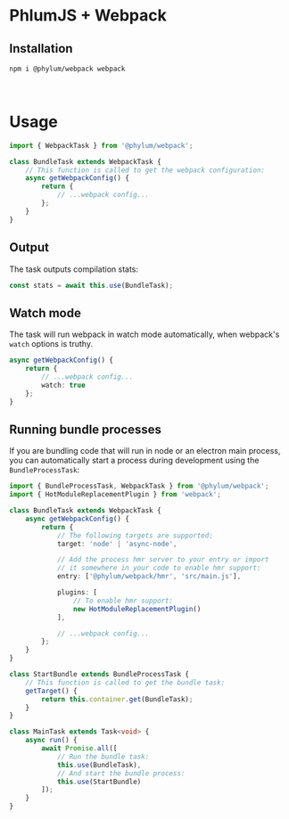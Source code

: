 # PhlumJS + Webpack

## Installation
```bash
npm i @phylum/webpack webpack
```

<br>



# Usage
```ts
import { WebpackTask } from '@phylum/webpack';

class BundleTask extends WebpackTask {
	// This function is called to get the webpack configuration:
	async getWebpackConfig() {
		return {
			// ...webpack config...
		};
	}
}
```

## Output
The task outputs compilation stats:
```ts
const stats = await this.use(BundleTask);
```

## Watch mode
The task will run webpack in watch mode automatically, when webpack's `watch` options is truthy.
```ts
async getWebpackConfig() {
	return {
		// ...webpack config...
		watch: true
	};
}
```

## Running bundle processes
If you are bundling code that will run in node or an electron main process,<br>
you can automatically start a process during development using the `BundleProcessTask`:
```ts
import { BundleProcessTask, WebpackTask } from '@phylum/webpack';
import { HotModuleReplacementPlugin } from 'webpack';

class BundleTask extends WebpackTask {
	async getWebpackConfig() {
		return {
			// The following targets are supported:
			target: 'node' | 'async-node',

			// Add the process hmr server to your entry or import
			// it somewhere in your code to enable hmr support:
			entry: ['@phylum/webpack/hmr', 'src/main.js'],

			plugins: [
				// To enable hmr support:
				new HotModuleReplacementPlugin()
			],

			// ...webpack config...
		};
	}
}

class StartBundle extends BundleProcessTask {
	// This function is called to get the bundle task:
	getTarget() {
		return this.container.get(BundleTask);
	}
}

class MainTask extends Task<void> {
	async run() {
		await Promise.all([
			// Run the bundle task:
			this.use(BundleTask),
			// And start the bundle process:
			this.use(StartBundle)
		]);
	}
}
```
